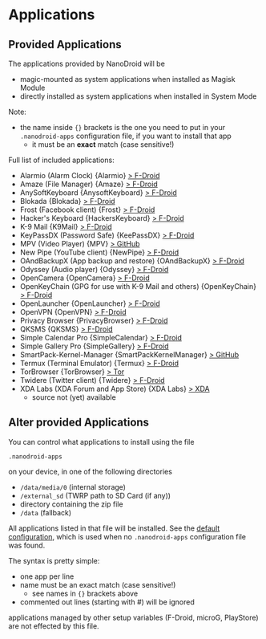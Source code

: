 # Applications

## Provided Applications

The applications provided by NanoDroid will be
* magic-mounted as system applications when installed as Magisk Module
* directly installed as system applications when installed in System Mode

Note:
  * the name inside `{}` brackets is the one you need to put in your `.nanodroid-apps` configuration file, if you want to install that app
     * it must be an **exact** match (case sensitive!)

Full list of included applications:
* Alarmio (Alarm Clock) {Alarmio} [> F-Droid](https://f-droid.org/packages/me.jfenn.alarmio)
* Amaze (File Manager) {Amaze} [> F-Droid](https://f-droid.org/packages/com.amaze.filemanager)
* AnySoftKeyboard {AnysoftKeyboard} [> F-Droid](https://f-droid.org/packages/com.menny.android.anysoftkeyboard)
* Blokada {Blokada} [> F-Droid](https://f-droid.org/en/packages/org.blokada.alarm)
* Frost (Facebook client) {Frost} [> F-Droid](https://f-droid.org/en/packages/com.pitchedapps.frost)
* Hacker's Keyboard {HackersKeyboard} [> F-Droid](https://f-droid.org/de/packages/org.pocketworkstation.pckeyboard)
* K-9 Mail {K9Mail} [> F-Droid](https://f-droid.org/packages/com.fsck.k9)
* KeyPassDX (Password Safe) {KeePassDX} [> F-Droid](https://f-droid.org/en/packages/com.kunzisoft.keepass.libre)
* MPV (Video Player) {MPV} [> GitHub](https://github.com/mpv-android/mpv-android)
* New Pipe (YouTube client) {NewPipe} [> F-Droid](https://f-droid.org/packages/org.schabi.newpipe)
* OAndBackupX (App backup and restore) {OAndBackupX} [> F-Droid](https://f-droid.org/de/packages/com.machiav3lli.backup/)
* Odyssey (Audio player) {Odyssey} [> F-Droid](https://f-droid.org/packages/org.gateshipone.odyssey)
* OpenCamera {OpenCamera} [> F-Droid](https://f-droid.org/packages/net.sourceforge.opencamera)
* OpenKeyChain (GPG for use with K-9 Mail and others) {OpenKeyChain} [> F-Droid](https://f-droid.org/packages/org.sufficientlysecure.keychain)
* OpenLauncher {OpenLauncher} [> F-Droid](https://f-droid.org/packages/com.benny.openlauncher)
* OpenVPN {OpenVPN} [> F-Droid](https://f-droid.org/packages/de.blinkt.openvpn)
* Privacy Browser {PrivacyBrowser} [> F-Droid](https://f-droid.org/de/packages/com.stoutner.privacybrowser.standard)
* QKSMS {QKSMS} [> F-Droid](https://f-droid.org/packages/com.moez.QKSMS)
* Simple Calendar Pro {SimpleCalendar} [> F-Droid](https://f-droid.org/packages/com.simplemobiletools.calendar.pro)
* Simple Gallery Pro {SimpleGallery} [> F-Droid](https://f-droid.org/packages/com.simplemobiletools.gallery.pro)
* SmartPack-Kernel-Manager {SmartPackKernelManager} [> GitHub](https://github.com/SmartPack/SmartPack-Kernel-Manager)
* Termux (Terminal Emulator) {Termux} [> F-Droid](https://f-droid.org/packages/com.termux)
* TorBrowser {TorBrowser} [> Tor](https://www.torproject.org/projects/torbrowser.html.en)
* Twidere (Twitter client) {Twidere} [> F-Droid](https://f-droid.org/packages/org.mariotaku.twidere)
* XDA Labs (XDA Forum and App Store) {XDA Labs} [> XDA](https://forum.xda-developers.com/android/apps-games/labs-t3241866)
  * source not (yet) available

## Alter provided Applications

You can control what applications to install using the file

`.nanodroid-apps`

on your device, in one of the following directories

* `/data/media/0` (internal storage)
* `/external_sd` (TWRP path to SD Card (if any))
* directory containing the zip file
* `/data` (fallback)

All applications listed in that file will be installed. See the [default configuration](.nanodroid-apps), which is used when no `.nanodroid-apps` configuration file was found.

The syntax is pretty simple:

* one app per line
* name must be an exact match (case sensitive!)
  * see names in `{}` brackets above
* commented out lines (starting with #) will be ignored

applications managed by other setup variables (F-Droid, microG, PlayStore) are not effected by this file.
